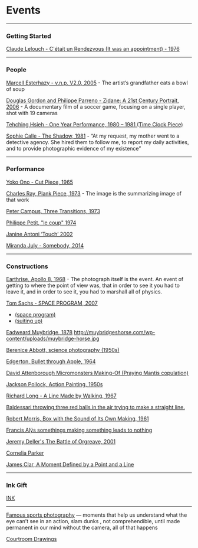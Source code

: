 # Events

---

### Getting Started 

[Claude Lelouch - C'était un Rendezvous (It was an appointment) - 1976](https://www.youtube.com/watch?v=zvDXlDxMnb4)

---

### People

[Marcell Esterhazy - v.n.p. V2.0, 2005](https://vimeo.com/15745474) - 
The artist’s grandfather eats a bowl of soup

[Douglas Gordon and Philippe Parreno - Zidane: A 21st Century Portrait, 2006](https://www.youtube.com/watch?v=yJ1DczZQ-cQ) - 
A documentary film of a soccer game, focusing on a single player, shot with 19 cameras

[Tehching Hsieh - One Year Performance, 1980 – 1981 (Time Clock Piece)](https://vimeo.com/16280427)

[Sophie Calle - The Shadow, 1981](http://www.medienkunstnetz.de/assets/img/data/3441/full.jpg) - “At my request, my mother went to a detective agency. She hired them to follow me, to report my daily activities, and to provide photographic evidence of my existence”


--- 

### Performance

[Yoko Ono - Cut Piece, 1965](https://www.youtube.com/watch?v=lYJ3dPwa2tI)

[Charles Ray, Plank Piece, 1973](http://www.tate.org.uk/art/artworks/ray-plank-piece-i-ii-ar00342) - The image is the summarizing image of that work 

[Peter Campus, Three Transitions, 1973](https://www.youtube.com/watch?v=Ar99AfOJ2o8&t=113s)

[Philippe Petit,  "le coup" 1974](http://www.telegraph.co.uk/film/the-walk/philippe_petit_world_trade_center/)

[Janine Antoni ‘Touch’ 2002](https://www.youtube.com/watch?v=r_n2kfqNmpY)

[Miranda July - Somebody, 2014](https://vimeo.com/105256055)

---

### Constructions

[Earthrise, Apollo 8, 1968](https://www.nasa.gov/centers/johnson/home/earthrise.html) - The photograph itself is the event. An event of getting to where the point of view was, that in order to see it you had to leave it, and in order to see it, you had to marshall all of physics.

[Tom Sachs - SPACE PROGRAM, 2007](http://tomsachs.org/exhibition/space-program)
* [(space program)](https://www.youtube.com/watch?v=FAfYCpeBHi4)
* [(suiting up)](https://www.youtube.com/watch?v=e-jSSTGqU5c&t=2m20s)

[Eadweard Muybridge, 1878](https://www.youtube.com/watch?v=IEqccPhsqgA)
http://muybridgeshorse.com/wp-content/uploads/muybridge-horse.jpg

[Berenice Abbott, science photography (1950s)](https://www.brainpickings.org/2012/12/03/berenice-abbott-documenting-science/)

[Edgerton, Bullet through Apple, 1964](http://americanart.si.edu/collections/search/artwork/?id=32694) 

[David Attenborough Micromonsters Making-Of (Praying Mantis copulation)](https://www.youtube.com/watch?v=AdGggWyBncg)

[Jackson Pollock, Action Painting, 1950s](http://kizny.com/wp-content/uploads/2015/06/6447.jpg)

[Richard Long - A Line Made by Walking, 1967](http://www.tate.org.uk/art/artworks/long-a-line-made-by-walking-p07149)

[Baldessari throwing three red balls in the air trying to make a straight line.](http://www.invaluable.com/auction-lot/baldessari,-j.-throwing-three-balls-in-the-air-to-194-c-4ee4252adf)

[Robert Morris, Box with the Sound of Its Own Making, 1961](https://www.youtube.com/watch?v=_nrTxgLaXTQ)

[Francis Alÿs somethings making something leads to nothing](https://www.youtube.com/watch?v=ZedESyQEnMA)


[Jeremy Deller's The Battle of Orgreave, 2001](http://www.jeremydeller.org/TheBattleOfOrgreave/TheBattleOfOrgreave_Video.php)

[Cornelia Parker](http://www.wmagazine.com/story/cornelia-parker-psycho-barn-met-museum)

[James Clar, A Moment Defined by a Point and a Line](http://www.jamesclar.com/portfolio_page/a-moment-defined-by-a-point-and-a-line-2010/)

--- 

### Ink Gift

[INK](https://www.youtube.com/watch?v=Fypi6dAJB8E) 

---

[Famous sports photography](http://www.si.com/more-sports/photos/2012/12/17/100-greatest-sports-photos-all-time-final) — moments that help us understand what the eye can’t see in an action, slam dunks , not comprehendible, until made permanent in our mind without the camera, all of that happens 


[Courtroom Drawings](https://www.google.com/search?q=courtroom+drawings&espv=2&source=lnms&tbm=isch&sa=X&ved=0ahUKEwjL1JWdje3SAhWJbSYKHXNoAJQQ_AUIBigB&biw=1676&bih=861&dpr=2)
